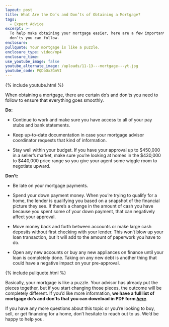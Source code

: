 ```yaml
---
layout: post
title: What Are the Do’s and Don’ts of Obtaining a Mortgage?
tags:
  - Expert Advice
excerpt: >-
  To help make obtaining your mortgage easier, here are a few important do’s and
  don’ts you can follow.
enclosure:
pullquote: Your mortgage is like a puzzle.
enclosure_type: video/mp4
enclosure_time:
use_youtube_image: false
youtube_alternate_image: /uploads/11-13---mortgage---yt.jpg
youtube_code: PQDbOxZGmVI
---
```



{% include youtube.html %}

When obtaining a mortgage, there are certain do’s and don’ts you need to follow to ensure that everything goes smoothly.

**Do:**

* Continue to work and make sure you have access to all of your pay stubs and bank statements.

* Keep up-to-date documentation in case your mortgage advisor coordinator requests that kind of information.

* Stay well within your budget. If you have your approval up to $450,000 in a seller’s market, make sure you’re looking at homes in the $430,000 to $440,000 price range so you give your agent some wiggle room to negotiate upward.

**Don’t:**

* Be late on your mortgage payments.

* Spend your down payment money. When you’re trying to qualify for a home, the lender is qualifying you based on a snapshot of the financial picture they see. If there’s a change in the amount of cash you have because you spent some of your down payment, that can negatively affect your approval.

* Move money back and forth between accounts or make large cash deposits without first checking with your lender. This won’t blow up your loan transaction, but it will add to the amount of paperwork you have to do.

* Open any new accounts or buy any new appliances on finance until your loan is completely done. Taking on any new debt is another thing that could have a negative impact on your pre-approval.

{% include pullquote.html %}

Basically, your mortgage is like a puzzle. Your advisor has already put the pieces together, but if you start changing those pieces, the outcome will be completely different. If you’d like more information, **we have a full list of mortgage do’s and don’ts that you can download in PDF form *[here](https://s3.amazonaws.com/vyralmarketing/Gene+Agustin/A+-+Do's+%26+Dont's+-+11.2.2017.pdf)***.

If you have any more questions about this topic or you’re looking to buy, sell, or get financing for a home, don’t hesitate to reach out to us. We’d be happy to help you.